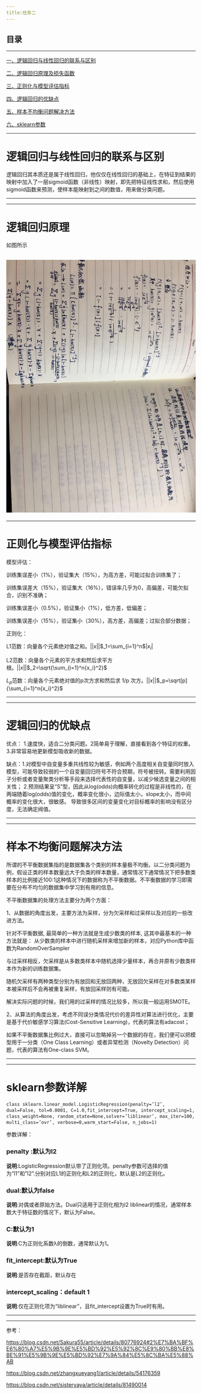 ```yaml
---
title:任务二
---
```


## 目录
------------------------------------------------
[一、逻辑回归与线性回归的联系与区别](#逻辑回归与线性回归的联系与区别)

[二、逻辑回归原理及损失函数](#逻辑回归原理)

[三、正则化与模型评估指标](#正则化与模型评估指标)

[四、逻辑回归的优缺点](#逻辑回归的优缺点)

[五、样本不均衡问题解决方法](#样本不均衡问题解决方法)

[六、sklearn参数](#sklearn参数)

-------------------------------------------------
# 逻辑回归与线性回归的联系与区别

逻辑回归其本质还是属于线性回归，他仅仅在线性回归的基础上，在特征到结果的映射中加入了一层sigmoid函数（非线性）映射，即先把特征线性求和，然后使用sigmoid函数来预测，使样本能映射到之间的数值，用来做分类问题。




------------------------------------------------
------------------------------------------------
# 逻辑回归原理

如图所示

![逻辑回归](./_img/逻辑回归.jpg)
------------------------------------------------
------------------------------------------------
# 正则化与模型评估指标

模型评估：

训练集误差小（1%），验证集大（15%），为高方差，可能过拟合训练集了；

训练集误差大（15%），验证集大（16%），错误率几乎为0，高偏差，可能欠拟合，识别不准确；

训练集误差小（0.5%），验证集小（1%），低方差，低偏差；

训练集误差小（15%），验证集小（30%），高方差，高偏差；过拟合部分数据；


正则化：

L1范数：向量各个元素绝对值之和。||$x$||$_1=\sum_{i=1}^n$|$x_i$|

L2范数：向量各个元素的平方求和然后求平方根。||$x$||$_2=\sqrt{\sum_{i=1}^n{x_i}^2}$

$L_p$范数：向量各个元素绝对值的p次方求和然后求 1/p 次方。||$x$||$_p=\sqrt[p]{\sum_{i=1}^n{x_i}^2}$

------------------------------------------------
------------------------------------------------
# 逻辑回归的优缺点

优点： 1.速度快，适合二分类问题。2简单易于理解，直接看到各个特征的权重。3.非常容易地更新模型吸收新的数据。

缺点：1.对模型中自变量多重共线性较为敏感，例如两个高度相关自变量同时放入模型，可能导致较弱的一个自变量回归符号不符合预期，符号被扭转。​需要利用因子分析或者变量聚类分析等手段来选择代表性的自变量，以减少候选变量之间的相关性；
2.预测结果呈“S”型，因此从log(odds)向概率转化的过程是非线性的，在两端随着​log(odds)值的变化，概率变化很小，边际值太小，slope太小，而中间概率的变化很大，很敏感。 导致很多区间的变量变化对目标概率的影响没有区分度，无法确定阀值。

------------------------------------------------
------------------------------------------------
# 样本不均衡问题解决方法

所谓的不平衡数据集指的是数据集各个类别的样本量极不均衡。以二分类问题为例，假设正类的样本数量远大于负类的样本数量，通常情况下通常情况下把多数类样本的比例接近100:1这种情况下的数据称为不平衡数据。不平衡数据的学习即需要在分布不均匀的数据集中学习到有用的信息。

不平衡数据集的处理方法主要分为两个方面：

1、从数据的角度出发，主要方法为采样，分为欠采样和过采样以及对应的一些改进方法。

针对不平衡数据, 最简单的一种方法就是生成少数类的样本, 这其中最基本的一种方法就是： 从少数类的样本中进行随机采样来增加新的样本，对应Python库中函数为RandomOverSampler

与过采样相反，欠采样是从多数类样本中随机选择少量样本，再合并原有少数类样本作为新的训练数据集。

随机欠采样有两种类型分别为有放回和无放回两种，无放回欠采样在对多数类某样本被采样后不会再被重复采样，有放回采样则有可能。

解决实际问题的时候，我们用的过采样的情况比较多，所以我一般运用SMOTE。

2、从算法的角度出发，考虑不同误分类情况代价的差异性对算法进行优化，主要是基于代价敏感学习算法(Cost-Sensitive Learning)，代表的算法有adacost；

如果不平衡数据集比例过大，直接可以忽略掉另一个数据的存在，我们便可以把模型用于一分类（One Class Learning）或者异常检测（Novelty Detection）问题，代表的算法有One-class SVM。

------------------------------------------------
------------------------------------------------
# sklearn参数详解


    class sklearn.linear_model.LogisticRegression(penalty=’l2’, dual=False, tol=0.0001, C=1.0,fit_intercept=True, intercept_scaling=1, class_weight=None, random_state=None,solver=’liblinear’, max_iter=100, multi_class=’ovr’, verbose=0,warm_start=False, n_jobs=1)
参数详解：

### penalty :默认为l2

**说明**:LogisticRegression默认带了正则化项。penalty参数可选择的值为”l1”和”l2”.分别对应L1的正则化和L2的正则化，默认是L2的正则化。

### dual:默认为false

**说明**:对偶或者原始方法。Dual只适用于正则化相为l2 liblinear的情况，通常样本数大于特征数的情况下，默认为False。

### C:默认为1

**说明**:C为正则化系数λ的倒数，通常默认为1。

### fit_intercept:默认为True

**说明**:是否存在截距，默认存在

### intercept_scaling：default 1

**说明**:仅在正则化项为“liblinear”，且fit_intercept设置为True时有用。


------------------------------------------------
------------------------------------------------

参考：

https://blog.csdn.net/Sakura55/article/details/80776924#2%E7%BA%BF%E6%80%A7%E5%9B%9E%E5%BD%92%E5%92%8C%E9%80%BB%E8%BE%91%E5%9B%9E%E5%BD%92%E7%9A%84%E5%8C%BA%E5%88%AB

https://blog.csdn.net/zhangxueyang1/article/details/54176359

https://blog.csdn.net/sisteryaya/article/details/81490014 